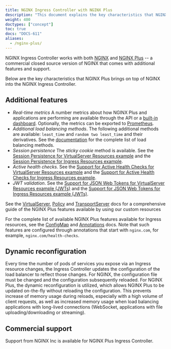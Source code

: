 ```yaml
---
title: NGINX Ingress Controller with NGINX Plus
description: "This document explains the key characteristics that NGINX Plus brings on top of NGINX into the NGINX Ingress Controller."
weight: 400
doctypes: ["concept"]
toc: true
docs: "DOCS-611"
aliases:
  - /nginx-plus/
---
```



NGINX Ingress Controller works with both [NGINX](https://nginx.org/) and [NGINX Plus](https://www.nginx.com/products/nginx/) -- a commercial closed source version of NGINX that comes with additional features and support.

Below are the key characteristics that NGINX Plus brings on top of NGINX into the NGINX Ingress Controller.

## Additional features

* *Real-time metrics* A number metrics about how NGINX Plus and applications are performing are available through the API or a [built-in dashboard](https://docs.nginx.com/nginx-ingress-controller/logging-and-monitoring/status-page/). Optionally, the metrics can be exported to [Prometheus](https://docs.nginx.com/nginx-ingress-controller/logging-and-monitoring/prometheus/).
* *Additional load balancing methods*. The following additional methods are available: `least_time` and `random two least_time` and their derivatives. See the [documentation](https://nginx.org/en/docs/http/ngx_http_upstream_module.html) for the complete list of load balancing methods.
* *Session persistence* The *sticky cookie* method is available. See the [Session Persistence for VirtualServer Resources example](https://github.com/nginxinc/kubernetes-ingress/tree/v3.0.0/examples/custom-resources/session-persistence) and the [Session Persistence for Ingress Resources example](https://github.com/nginxinc/kubernetes-ingress/tree/v3.0.0/examples/ingress-resources/session-persistence).
* *Active health checks*. See the [Support for Active Health Checks for VirtualServer Resources example](https://github.com/nginxinc/kubernetes-ingress/tree/v3.0.0/examples/custom-resources/health-checks) and the [Support for Active Health Checks for Ingress Resources example](https://github.com/nginxinc/kubernetes-ingress/tree/v3.0.0/examples/ingress-resources/health-checks).
* *JWT validation*. See the [Support for JSON Web Tokens for VirtualServer Resources example (JWTs)](https://github.com/nginxinc/kubernetes-ingress/tree/v3.0.0/examples/custom-resources/jwt) and the [Support for JSON Web Tokens for Ingress Resources example (JWTs)](https://github.com/nginxinc/kubernetes-ingress/tree/v3.0.0/examples/ingress-resources/jwt).

See the [VirtualServer](https://docs.nginx.com/nginx-ingress-controller/configuration/virtualserver-and-virtualserverroute-resources.md), [Policy](https://docs.nginx.com/nginx-ingress-controller/configuration/policy-resource.md) and [TransportServer](https://docs.nginx.com/nginx-ingress-controller/configuration/virtualserver-and-virtualserverroute-resources.md) docs  for a comprehensive guide of the NGINX Plus features available by using our custom resources

For the complete list of available NGINX Plus features available for Ingress resources, see the [ConfigMap](https://docs.nginx.com/nginx-ingress-controller/configuration/global-configuration/configmap-resource/) and [Annotations](https://docs.nginx.com/nginx-ingress-controller/configuration/ingress-resources/advanced-configuration-with-annotations/) docs. Note that such features are configured through annotations that start with `nginx.com`, for example, `nginx.com/health-checks`.

## Dynamic reconfiguration

Every time the number of pods of services you expose via an Ingress resource changes, the Ingress Controller updates the configuration of the load balancer to reflect those changes. For NGINX, the configuration file must be changed and the configuration subsequently reloaded. For NGINX Plus, the dynamic reconfiguration is utilized, which allows NGINX Plus to be updated on-the-fly without reloading the configuration. This prevents increase of memory usage during reloads, especially with a high volume of client requests, as well as increased memory usage when load balancing applications with long-lived connections (WebSocket, applications with file uploading/downloading or streaming).

## Commercial support

Support from NGINX Inc is available for NGINX Plus Ingress Controller.
